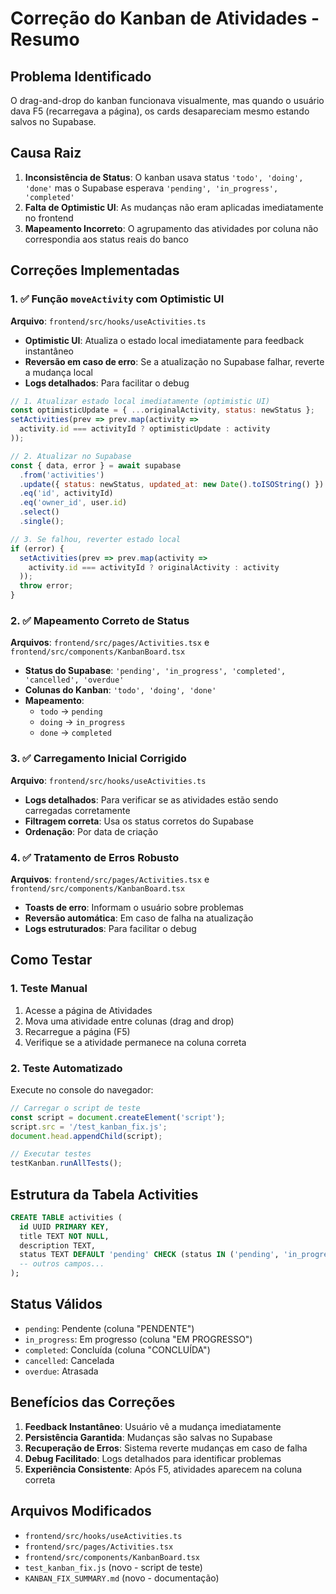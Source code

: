 # Correção do Kanban de Atividades - Resumo

## Problema Identificado
O drag-and-drop do kanban funcionava visualmente, mas quando o usuário dava F5 (recarregava a página), os cards desapareciam mesmo estando salvos no Supabase.

## Causa Raiz
1. **Inconsistência de Status**: O kanban usava status `'todo', 'doing', 'done'` mas o Supabase esperava `'pending', 'in_progress', 'completed'`
2. **Falta de Optimistic UI**: As mudanças não eram aplicadas imediatamente no frontend
3. **Mapeamento Incorreto**: O agrupamento das atividades por coluna não correspondia aos status reais do banco

## Correções Implementadas

### 1. ✅ Função `moveActivity` com Optimistic UI
**Arquivo**: `frontend/src/hooks/useActivities.ts`

- **Optimistic UI**: Atualiza o estado local imediatamente para feedback instantâneo
- **Reversão em caso de erro**: Se a atualização no Supabase falhar, reverte a mudança local
- **Logs detalhados**: Para facilitar o debug

```javascript
// 1. Atualizar estado local imediatamente (optimistic UI)
const optimisticUpdate = { ...originalActivity, status: newStatus };
setActivities(prev => prev.map(activity => 
  activity.id === activityId ? optimisticUpdate : activity
));

// 2. Atualizar no Supabase
const { data, error } = await supabase
  .from('activities')
  .update({ status: newStatus, updated_at: new Date().toISOString() })
  .eq('id', activityId)
  .eq('owner_id', user.id)
  .select()
  .single();

// 3. Se falhou, reverter estado local
if (error) {
  setActivities(prev => prev.map(activity => 
    activity.id === activityId ? originalActivity : activity
  ));
  throw error;
}
```

### 2. ✅ Mapeamento Correto de Status
**Arquivos**: `frontend/src/pages/Activities.tsx` e `frontend/src/components/KanbanBoard.tsx`

- **Status do Supabase**: `'pending', 'in_progress', 'completed', 'cancelled', 'overdue'`
- **Colunas do Kanban**: `'todo', 'doing', 'done'`
- **Mapeamento**: 
  - `todo` → `pending`
  - `doing` → `in_progress` 
  - `done` → `completed`

### 3. ✅ Carregamento Inicial Corrigido
**Arquivo**: `frontend/src/hooks/useActivities.ts`

- **Logs detalhados**: Para verificar se as atividades estão sendo carregadas corretamente
- **Filtragem correta**: Usa os status corretos do Supabase
- **Ordenação**: Por data de criação

### 4. ✅ Tratamento de Erros Robusto
**Arquivos**: `frontend/src/pages/Activities.tsx` e `frontend/src/components/KanbanBoard.tsx`

- **Toasts de erro**: Informam o usuário sobre problemas
- **Reversão automática**: Em caso de falha na atualização
- **Logs estruturados**: Para facilitar o debug

## Como Testar

### 1. Teste Manual
1. Acesse a página de Atividades
2. Mova uma atividade entre colunas (drag and drop)
3. Recarregue a página (F5)
4. Verifique se a atividade permanece na coluna correta

### 2. Teste Automatizado
Execute no console do navegador:
```javascript
// Carregar o script de teste
const script = document.createElement('script');
script.src = '/test_kanban_fix.js';
document.head.appendChild(script);

// Executar testes
testKanban.runAllTests();
```

## Estrutura da Tabela Activities
```sql
CREATE TABLE activities (
  id UUID PRIMARY KEY,
  title TEXT NOT NULL,
  description TEXT,
  status TEXT DEFAULT 'pending' CHECK (status IN ('pending', 'in_progress', 'completed', 'cancelled', 'overdue')),
  -- outros campos...
);
```

## Status Válidos
- `pending`: Pendente (coluna "PENDENTE")
- `in_progress`: Em progresso (coluna "EM PROGRESSO") 
- `completed`: Concluída (coluna "CONCLUÍDA")
- `cancelled`: Cancelada
- `overdue`: Atrasada

## Benefícios das Correções

1. **Feedback Instantâneo**: Usuário vê a mudança imediatamente
2. **Persistência Garantida**: Mudanças são salvas no Supabase
3. **Recuperação de Erros**: Sistema reverte mudanças em caso de falha
4. **Debug Facilitado**: Logs detalhados para identificar problemas
5. **Experiência Consistente**: Após F5, atividades aparecem na coluna correta

## Arquivos Modificados
- `frontend/src/hooks/useActivities.ts`
- `frontend/src/pages/Activities.tsx` 
- `frontend/src/components/KanbanBoard.tsx`
- `test_kanban_fix.js` (novo - script de teste)
- `KANBAN_FIX_SUMMARY.md` (novo - documentação)
